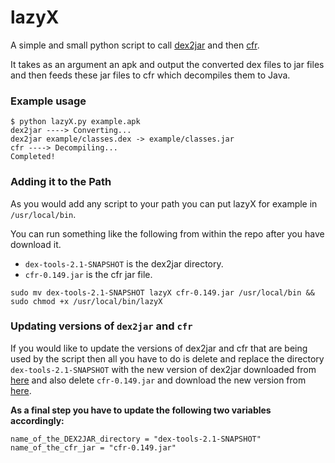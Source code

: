 # lazyX
A simple and small python script to call [dex2jar](https://github.com/pxb1988/dex2jar) and then [cfr](http://www.benf.org/other/cfr/).

It takes as an argument an apk and output the converted dex files to jar files and then feeds these jar files to cfr which decompiles them to Java.



### Example usage
~~~~
$ python lazyX.py example.apk
dex2jar ----> Converting...
dex2jar example/classes.dex -> example/classes.jar
cfr ----> Decompiling...
Completed!
~~~~


### Adding it to the Path
As you would add any script to your path you can put lazyX for example in `/usr/local/bin`.  

You can run something like the following from within the repo after you have download it.
 - `dex-tools-2.1-SNAPSHOT` is the dex2jar directory.
 - `cfr-0.149.jar` is the cfr jar file.
~~~~
sudo mv dex-tools-2.1-SNAPSHOT lazyX cfr-0.149.jar /usr/local/bin && sudo chmod +x /usr/local/bin/lazyX
~~~~



### Updating versions of `dex2jar` and `cfr`
If you would like to update the versions of dex2jar and cfr that are being used by the script then all you have to do is delete and replace the directory `dex-tools-2.1-SNAPSHOT` with the new version of dex2jar downloaded from [here](https://github.com/pxb1988/dex2jar/releases) and also delete `cfr-0.149.jar` and download the new version from [here](http://www.benf.org/other/cfr/).  

**As a final step you have to update the following two variables accordingly:**
~~~~
name_of_the_DEX2JAR_directory = "dex-tools-2.1-SNAPSHOT"
name_of_the_cfr_jar = "cfr-0.149.jar"
~~~~
